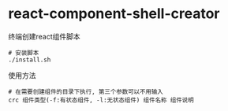 # react-component-shell-creator
终端创建react组件脚本
```
# 安装脚本
./install.sh
```
使用方法
```
# 在需要创建组件的目录下执行, 第三个参数可以不用输入
crc 组件类型(-f:有状态组件, -l:无状态组件) 组件名称 组件说明
```